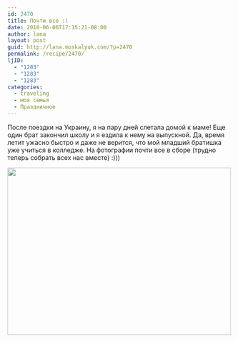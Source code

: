 ```yaml
---
id: 2470
title: Почти все :)
date: 2010-06-06T17:15:21-08:00
author: lana
layout: post
guid: http://lana.moskalyuk.com/?p=2470
permalink: /recipe/2470/
ljID:
  - "1283"
  - "1283"
  - "1283"
categories:
  - traveling
  - моя семья
  - Праздничное
---
```

После поездки на Украину, я на пару дней слетала домой к маме! Еще один брат закончил школу и я ездила к нему на выпускной. Да, время летит ужасно быстро и даже не верится, что мой младший братишка уже учиться в колледже. На фотографии почти все в сборе (трудно теперь собрать всех нас вместе) :)))

<img loading="lazy" class="alignnone" title="Family time" src="http://farm5.static.flickr.com/4025/4659017174_4e6e9a04db.jpg" alt="" width="500" height="375" />